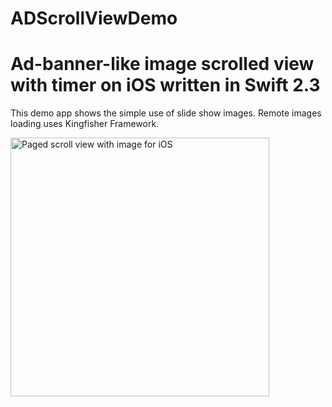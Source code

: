# ADScrollViewDemo
# Ad-banner-like image scrolled view with timer on iOS written in Swift 2.3


This demo app shows the simple use of slide show images. Remote images loading uses Kingfisher Framework.

<img src='https://dl.dropboxusercontent.com/u/49377131/Screen%20Shot%202016-06-13%20at%2001.14.51.png' width='414' alt='Paged scroll view with image for iOS'>

